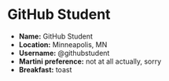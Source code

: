 # GitHub Student

* **Name:** GitHub Student
* **Location:** Minneapolis, MN
* **Username:** @githubstudent
* **Martini preference:** not at all actually, sorry
* **Breakfast:** toast
